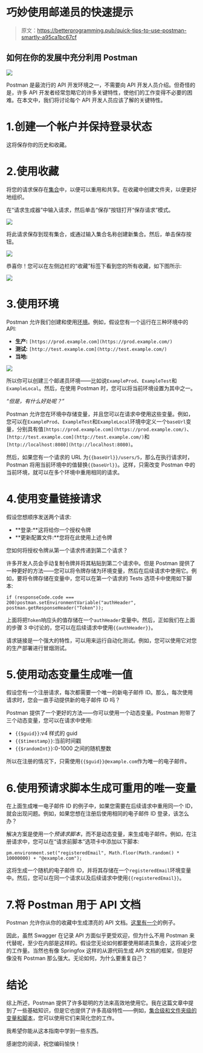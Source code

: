 # 巧妙使用邮递员的快速提示

> 原文：<https://betterprogramming.pub/quick-tips-to-use-postman-smartly-a95ca1bc67cf>

## 如何在你的发展中充分利用 Postman

![](img/d622171e348ae3a15116fdd03282edaf.png)

Postman 是最流行的 API 开发环境之一，不需要向 API 开发人员介绍。但奇怪的是，许多 API 开发者经常忽略它的许多关键特性，使他们的工作变得不必要的困难。在本文中，我们将讨论每个 API 开发人员应该了解的关键特性。

# 1.创建一个帐户并保持登录状态

这将保存你的历史和收藏。

# 2.使用收藏

将您的请求保存在[集合](https://www.getpostman.com/docs/v6/postman/collections/managing_collections)中，以便可以重用和共享。在收藏中创建文件夹，以便更好地组织。

在“请求生成器”中输入请求，然后单击“保存”按钮打开“保存请求”模式。

![](img/31547aa971416d716d95a04b611a1ec2.png)

将此请求保存到现有集合，或通过输入集合名称创建新集合。然后，单击保存按钮。

![](img/b6c365889537600b85a959d2ebe48403.png)

恭喜你！您可以在左侧边栏的“收藏”标签下看到您的所有收藏，如下图所示:

![](img/f159451e91faba2516aa924377158ff8.png)

# 3.使用环境

Postman 允许我们创建和使用[环境](https://www.getpostman.com/docs/v6/postman/environments_and_globals/intro_to_environments_and_globals)。例如，假设您有一个运行在三种环境中的 API:

*   **生产:** `[https://prod.example.com](https://prod.example.com/)`
*   **测试:** `[http://test.example.com](http://test.example.com/)`
*   **当地:**

![](img/5d19918121b7fe057b8528f3827921ce.png)

所以你可以创建三个邮递员环境——比如说`ExampleProd`、`ExampleTest`和`ExampleLocal`。然后，在使用 Postman 时，您可以将当前环境设置为其中之一。

*“但是，有什么好处呢？”*

Postman 允许您在环境中存储变量，并且您可以在请求中使用这些变量。例如，您可以在`ExampleProd`、`ExampleTest`和`ExampleLocal`环境中定义一个`baseUrl`变量，分别具有值`[https://prod.example.com](https://prod.example.com/)`、`[http://test.example.com](http://test.example.com/)`和`[http://localhost:8080](http://localhost:8080)`。

然后，如果您有一个请求的 URL 为`{{baseUrl}}/users/5`，那么在执行请求时，Postman 将用当前环境中的值替换`{{baseUrl}}`。这样，只需改变 Postman 中的当前环境，就可以在多个环境中重用相同的请求。

# 4.使用变量链接请求

假设您想顺序发送两个请求:

*   **登录:**这将给你一个授权令牌
*   **更新配置文件:**您将在此使用上述令牌

您如何将授权令牌从第一个请求传递到第二个请求？

许多开发人员会手动复制令牌并将其粘贴到第二个请求中。但是 Postman 提供了一种更好的方法——您可以将令牌存储为环境变量，然后在后续请求中使用它。例如，要将令牌存储在变量中，您可以在第一个请求的 Tests 选项卡中使用如下脚本:

```
if (responseCode.code === 200)postman.setEnvironmentVariable("authHeader", postman.getResponseHeader("Token"));
```

上面将把`Token`响应头的值存储在一个`authHeader`变量中。然后，正如我们在上面的步骤 3 中讨论的，您可以在后续请求中使用`{{authHeader}}`。

请求链接是一个强大的特性，可以用来运行自动化测试。例如，您可以使用它对您的生产部署进行冒烟测试。

# 5.使用动态变量生成唯一值

假设您有一个注册请求，每次都需要一个唯一的新电子邮件 ID。那么，每次使用请求时，您会一直手动提供新的电子邮件 ID 吗？

Postman 提供了一个更好的方法——你可以使用一个动态变量。Postman 附带了三个动态变量，您可以在请求中使用:

*   `{{$guid}}`:v4 样式的 guid
*   `{{$timestamp}}`:当前时间戳
*   `{{$randomInt}}`:0-1000 之间的随机整数

所以在注册的情况下，只需使用`{{$guid}}@example.com`作为唯一的电子邮件。

# 6.使用预请求脚本生成可重用的唯一变量

在上面生成唯一电子邮件 ID 的例子中，如果您需要在后续请求中重用同一个 ID，就会出现问题。例如，如果您想在注册后使用相同的电子邮件 ID 登录，该怎么办？

解决方案是使用一个*预请求脚本*，而不是动态变量，来生成电子邮件。例如，在注册请求中，您可以在“请求前脚本”选项卡中添加以下脚本:

```
pm.environment.set("registeredEmail", Math.floor(Math.random() * 10000000) + "@example.com");
```

这将生成一个随机的电子邮件 ID，并将其存储在一个`registeredEmail`环境变量中。然后，您可以在同一个请求以及后续请求中使用`{{registeredEmail}}`。

# 7.将 Postman 用于 API 文档

Postman 允许你从你的收藏中生成漂亮的 API 文档。[这里有一个](https://documenter.getpostman.com/view/305915/RVu2mqEH)的例子。

因此，虽然 Swagger 在记录 API 方面似乎更受欢迎，但为什么不用 Postman 来代替呢，至少在内部是这样的。假设您无论如何都要使用邮递员集合，这将减少您的工作量。当然也有像 Springfox 这样的从源代码生成 API 文档的框架，但是好像没有 Postman 那么强大。无论如何，为什么要重复自己？

# 结论

综上所述，Postman 提供了许多聪明的方法来高效地使用它。我在这篇文章中提到了一些基础知识，但是它也提供了许多高级特性——例如，[集合级和文件夹级的变量和脚本](http://blog.getpostman.com/2017/12/13/keep-it-dry-with-collection-and-folder-elements/)，您可以使用它们来简化您的工作。

我希望你能从这本指南中学到一些东西。

感谢您的阅读，祝您编码愉快！